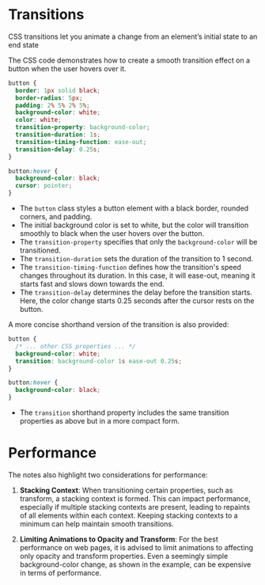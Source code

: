# Transitions

CSS transitions let you animate a change from an element’s initial state to an end state

The CSS code demonstrates how to create a smooth transition effect on a button when the user hovers over it.

```css
button {
  border: 1px solid black;
  border-radius: 5px;
  padding: 2% 5% 2% 5%;
  background-color: white;
  color: white;
  transition-property: background-color;
  transition-duration: 1s;
  transition-timing-function: ease-out;
  transition-delay: 0.25s;
}

button:hover {
  background-color: black;
  cursor: pointer;
}
```

- The `button` class styles a button element with a black border, rounded corners, and padding.
- The initial background color is set to white, but the color will transition smoothly to black when the user hovers over the button.
- The `transition-property` specifies that only the `background-color` will be transitioned.
- The `transition-duration` sets the duration of the transition to 1 second.
- The `transition-timing-function` defines how the transition's speed changes throughout its duration. In this case, it will ease-out, meaning it starts fast and slows down towards the end.
- The `transition-delay` determines the delay before the transition starts. Here, the color change starts 0.25 seconds after the cursor rests on the button.

A more concise shorthand version of the transition is also provided:

```css
button {
  /* ... other CSS properties ... */
  background-color: white;
  transition: background-color 1s ease-out 0.25s;
}

button:hover {
  background-color: black;
}
```

- The `transition` shorthand property includes the same transition properties as above but in a more compact form.

# Performance
The notes also highlight two considerations for performance:

1. **Stacking Context**: When transitioning certain properties, such as transform, a stacking context is formed. This can impact performance, especially if multiple stacking contexts are present, leading to repaints of all elements within each context. Keeping stacking contexts to a minimum can help maintain smooth transitions.

2. **Limiting Animations to Opacity and Transform**: For the best performance on web pages, it is advised to limit animations to affecting only opacity and transform properties. Even a seemingly simple background-color change, as shown in the example, can be expensive in terms of performance.
